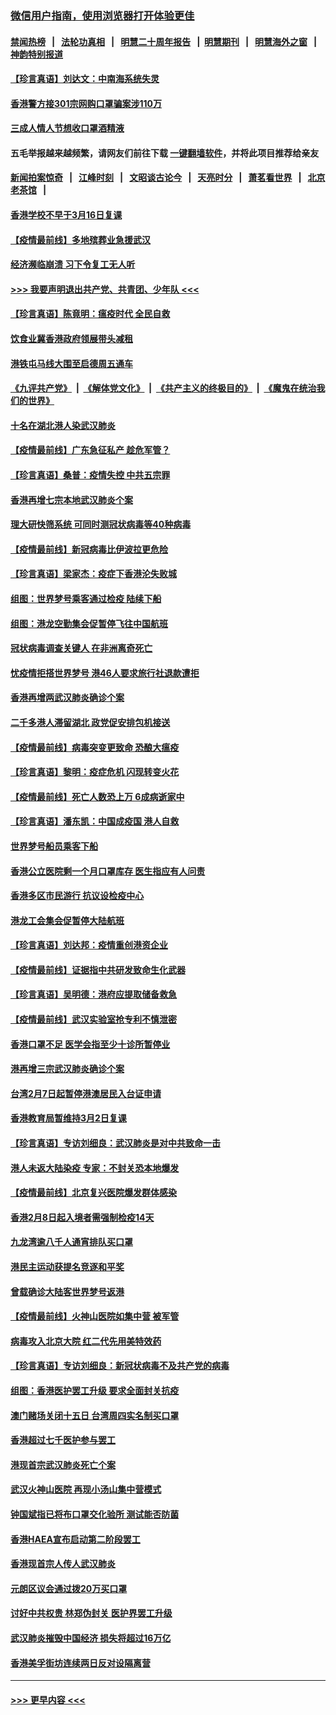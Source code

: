 ### [微信用户指南，使用浏览器打开体验更佳](https://github.com/gfw-breaker/banned-news1/blob/master/indexes/wechat-guide.md?t=0)
#### [禁闻热榜](热点新闻.md?t=0)  &nbsp;&nbsp;|&nbsp;&nbsp; [法轮功真相](https://github.com/gfw-breaker/truth/blob/master/README.md?t=0) &nbsp;&nbsp;|&nbsp;&nbsp; [明慧二十周年报告](https://github.com/gfw-breaker/mh-reports/blob/master/README.md?t=0) &nbsp;&nbsp;|&nbsp;&nbsp;[明慧期刊](https://github.com/gfw-breaker/mh-qikan) &nbsp;&nbsp;|&nbsp;&nbsp; [明慧海外之窗](https://github.com/gfw-breaker/mh-news/blob/master/README.md?t=0) &nbsp;&nbsp;|&nbsp;&nbsp; [神韵特别报道](https://github.com/gfw-breaker/mh-news/blob/master/shenyun.md?t=0)
#### [【珍言真语】刘达文：中南海系统失灵](../pages/nsc415/n11869465.md?t=02150433) 
#### [香港警方接301宗网购口罩骗案涉110万](../pages/nsc415/n11867572.md?t=02150433) 
#### [三成人情人节想收口罩酒精液](../pages/nsc415/n11867523.md?t=02150433) 
#### 五毛举报越来越频繁，请网友们前往下载 [一键翻墙软件](https://github.com/gfw-breaker/ssr-accounts)，并将此项目推荐给亲友
#### [新闻拍案惊奇](https://github.com/gfw-breaker/banned-news1/blob/master/pages/link4.md) &nbsp;&nbsp;|&nbsp;&nbsp; [江峰时刻](https://github.com/gfw-breaker/banned-news1/blob/master/pages/link4.md) &nbsp;&nbsp;|&nbsp;&nbsp; [文昭谈古论今](https://github.com/gfw-breaker/banned-news1/blob/master/pages/link4.md) &nbsp;&nbsp;|&nbsp;&nbsp; [天亮时分](https://github.com/gfw-breaker/banned-news1/blob/master/pages/link4.md) &nbsp;&nbsp;|&nbsp;&nbsp; [萧茗看世界](https://github.com/gfw-breaker/banned-news1/blob/master/pages/link4.md) &nbsp;&nbsp;|&nbsp;&nbsp; [北京老茶馆](https://github.com/gfw-breaker/banned-news1/blob/master/pages/link4.md) &nbsp;&nbsp;|&nbsp;&nbsp; 
#### [香港学校不早于3月16日复课](../pages/nsc415/n11867498.md?t=02150433) 
#### [【疫情最前线】多地殡葬业急援武汉](../pages/nsc415/n11866914.md?t=02150433) 
#### [经济濒临崩溃 习下令复工无人听](../pages/nsc415/n11867269.md?t=02150433) 
#### [>>> 我要声明退出共产党、共青团、少年队 <<<](https://github.com/begood0513/goodnews/blob/master/quit/letter.md) 
#### [【珍言真语】陈竟明：瘟疫时代 全民自救](../pages/nsc415/n11866765.md?t=02150433) 
#### [饮食业冀香港政府领展带头减租](../pages/nsc415/n11864876.md?t=02150433) 
#### [港铁屯马线大围至启德周五通车](../pages/nsc415/n11864842.md?t=02150433) 
#### [《九评共产党》](https://github.com/begood0513/9ping.md/blob/master/README.md) &nbsp;|&nbsp; [《解体党文化》](../../../../jtdwh.md/blob/master/README.md)  &nbsp;|&nbsp; [《共产主义的终极目的》](../../../../gczydzjmd.md/blob/master/README.md) &nbsp;|&nbsp; [《魔鬼在统治我们的世界》](../../../../mgztzwmdsj.md/blob/master/README.md) 
#### [十名在湖北港人染武汉肺炎](../pages/nsc415/n11864807.md?t=02150433) 
#### [【疫情最前线】广东急征私产 趁危军管？](../pages/nsc415/n11864205.md?t=02150433) 
#### [【珍言真语】桑普：疫情失控 中共五宗罪](../pages/nsc415/n11864157.md?t=02150433) 
#### [香港再增七宗本地武汉肺炎个案](../pages/nsc415/n11862405.md?t=02150433) 
#### [理大研快筛系统 可同时测冠状病毒等40种病毒](../pages/nsc415/n11862376.md?t=02150433) 
#### [【疫情最前线】新冠病毒比伊波拉更危险](../pages/nsc415/n11862199.md?t=02150433) 
#### [【珍言真语】梁家杰：疫症下香港沦失败城](../pages/nsc415/n11861588.md?t=02150433) 
#### [组图：世界梦号乘客通过检疫 陆续下船](../pages/nsc415/n11858302.md?t=02150433) 
#### [组图：港龙空勤集会促暂停飞往中国航班](../pages/nsc415/n11858190.md?t=02150433) 
#### [冠状病毒调查关键人 在非洲离奇死亡](../pages/nsc415/n11859798.md?t=02150433) 
#### [忧疫情拒搭世界梦号 港46人要求旅行社退款遭拒](../pages/nsc415/n11859849.md?t=02150433) 
#### [香港再增两武汉肺炎确诊个案](../pages/nsc415/n11859833.md?t=02150433) 
#### [二千多港人滞留湖北 政党促安排包机接送](../pages/nsc415/n11859831.md?t=02150433) 
#### [【疫情最前线】病毒突变更致命 恐酿大瘟疫](../pages/nsc415/n11859604.md?t=02150433) 
#### [【珍言真语】黎明：疫症危机 闪现转变火花](../pages/nsc415/n11859199.md?t=02150433) 
#### [【疫情最前线】死亡人数恐上万 6成病逝家中](../pages/nsc415/n11856687.md?t=02150433) 
#### [【珍言真语】潘东凯：中国成疫国 港人自救](../pages/nsc415/n11856962.md?t=02150433) 
#### [世界梦号船员乘客下船](../pages/nsc415/n11856883.md?t=02150433) 
#### [香港公立医院剩一个月口罩库存 医生指应有人问责](../pages/nsc415/n11856875.md?t=02150433) 
#### [香港多区市民游行 抗议设检疫中心](../pages/nsc415/n11856866.md?t=02150433) 
#### [港龙工会集会促暂停大陆航班](../pages/nsc415/n11856840.md?t=02150433) 
#### [【珍言真语】刘达邦：疫情重创港资企业](../pages/nsc415/n11854274.md?t=02150433) 
#### [【疫情最前线】证据指中共研发致命生化武器](../pages/nsc415/n11853087.md?t=02150433) 
#### [【珍言真语】吴明德：港府应提取储备救急](../pages/nsc415/n11852734.md?t=02150433) 
#### [【疫情最前线】武汉实验室抢专利不慎泄密](../pages/nsc415/n11850310.md?t=02150433) 
#### [香港口罩不足 医学会指至少十诊所暂停业](../pages/nsc415/n11850301.md?t=02150433) 
#### [港再增三宗武汉肺炎确诊个案](../pages/nsc415/n11850328.md?t=02150433) 
#### [台湾2月7日起暂停港澳居民入台证申请](../pages/nsc415/n11850304.md?t=02150433) 
#### [香港教育局暂维持3月2日复课](../pages/nsc415/n11850260.md?t=02150433) 
#### [【珍言真语】专访刘细良：武汉肺炎是对中共致命一击](../pages/nsc415/n11849934.md?t=02150433) 
#### [港人未返大陆染疫 专家：不封关恐本地爆发](../pages/nsc415/n11848021.md?t=02150433) 
#### [【疫情最前线】北京复兴医院爆发群体感染](../pages/nsc415/n11847626.md?t=02150433) 
#### [香港2月8日起入境者需强制检疫14天](../pages/nsc415/n11847658.md?t=02150433) 
#### [九龙湾逾八千人通宵排队买口罩](../pages/nsc415/n11847647.md?t=02150433) 
#### [港民主运动获提名竞逐和平奖](../pages/nsc415/n11847633.md?t=02150433) 
#### [曾载确诊大陆客世界梦号返港](../pages/nsc415/n11847608.md?t=02150433) 
#### [【疫情最前线】火神山医院如集中营 被军管](../pages/nsc415/n11847524.md?t=02150433) 
#### [病毒攻入北京大院 红二代先用美特效药](../pages/nsc415/n11847427.md?t=02150433) 
#### [【珍言真语】专访刘细良：新冠状病毒不及共产党的病毒](../pages/nsc415/n11847164.md?t=02150433) 
#### [组图：香港医护罢工升级 要求全面封关抗疫](../pages/nsc415/n11844107.md?t=02150433) 
#### [澳门赌场关闭十五日 台湾周四实名制买口罩](../pages/nsc415/n11845083.md?t=02150433) 
#### [香港超过七千医护参与罢工](../pages/nsc415/n11845051.md?t=02150433) 
#### [港现首宗武汉肺炎死亡个案](../pages/nsc415/n11844998.md?t=02150433) 
#### [武汉火神山医院 再现小汤山集中营模式](../pages/nsc415/n11844763.md?t=02150433) 
#### [钟国斌指已将布口罩交化验所 测试能否防菌](../pages/nsc415/n11842783.md?t=02150433) 
#### [香港HAEA宣布启动第二阶段罢工](../pages/nsc415/n11842723.md?t=02150433) 
#### [香港现首宗人传人武汉肺炎](../pages/nsc415/n11842766.md?t=02150433) 
#### [元朗区议会通过拨20万买口罩](../pages/nsc415/n11842754.md?t=02150433) 
#### [讨好中共权贵 林郑伪封关 医护界罢工升级](../pages/nsc415/n11842359.md?t=02150433) 
#### [武汉肺炎摧毁中国经济 损失将超过16万亿](../pages/nsc415/n11839723.md?t=02150433) 
#### [香港美孚街坊连续两日反对设隔离营](../pages/nsc415/n11839962.md?t=02150433) 

----
#### [ >>> 更早内容 <<< ](../indexes/nsc415-earlier.md)
